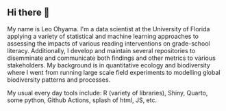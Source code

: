 ## Hi there 👋

My name is Leo Ohyama. I'm a data scientist at the University of Florida applying a variety of statistical and machine learning approaches to assessing the impacts of various reading interventions on grade-school literacy. Additionally, I develop and maintain several repositories to disemminate and communicate both findings and other metrics to various stakeholders. My background is in quantitative ecology and biodiversity where I went from running large scale field experiments to modelling global biodiversity patterns and processes.  

My usual every day tools include:
R (variety of libraries), Shiny, Quarto, some python, Github Actions, splash of html, JS, etc. 
